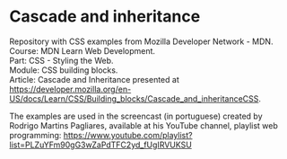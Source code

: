 # Cascade and inheritance  
Repository with CSS examples from Mozilla Developer Network - MDN.  
Course: MDN Learn Web Development.  
Part: CSS - Styling the Web.  
Module: CSS building blocks.  
Article: Cascade and Inheritance presented at https://developer.mozilla.org/en-US/docs/Learn/CSS/Building_blocks/Cascade_and_inheritanceCSS.  

The examples are used in the screencast (in portuguese) created by Rodrigo Martins Pagliares, available at his YouTube channel, playlist web programming:
https://www.youtube.com/playlist?list=PLZuYFm90gG3wZaPdTFC2yd_fUgIRVUKSU

